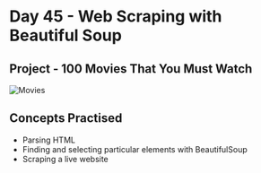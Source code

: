 # Day 45 - Web Scraping with Beautiful Soup

## Project - 100 Movies That You Must Watch

![Movies](https://github.com/laurasmendozad/100-Days-Of-Code-Python/assets/58611097/dca54178-76f8-42a0-8351-54e3cbb7bebf)

## Concepts Practised

- Parsing HTML
- Finding and selecting particular elements with BeautifulSoup
- Scraping a live website

